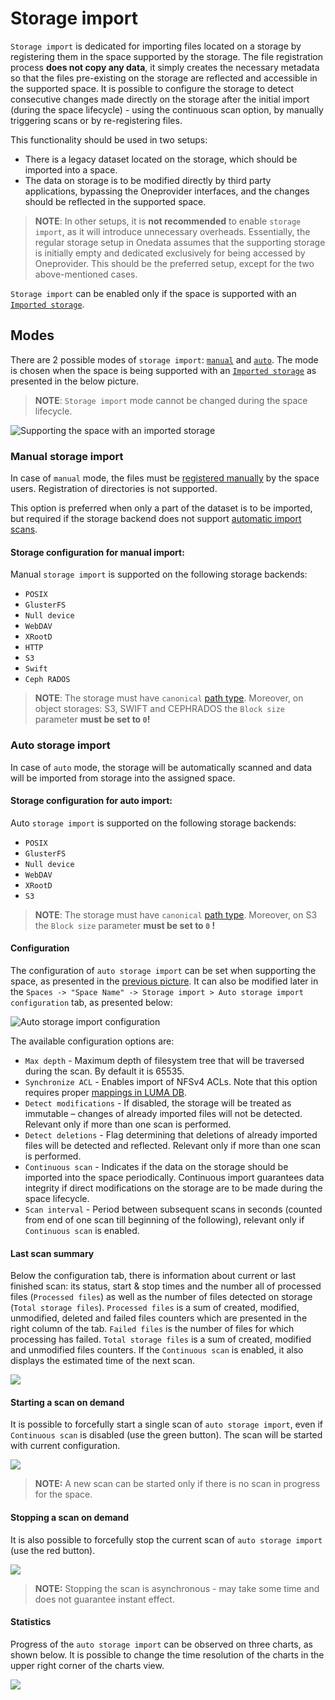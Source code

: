 # Storage import
<!-- This header is referenced at least one time as "#storage-import" -->

`Storage import` is dedicated for importing files located on a storage by registering them in the space supported by
the storage. The file registration process **does not copy any data**, it simply creates the necessary metadata so that
the files pre-existing on the storage are reflected and accessible in the supported space. It is possible to configure
the storage to detect consecutive changes made directly on the storage after the initial import (during the space 
lifecycle) - using the continuous scan option, by manually triggering scans or by re-registering files. 


This functionality should be used in two setups:
* There is a legacy dataset located on the storage, which should be imported into a space.
* The data on storage is to be modified directly by third party applications, bypassing 
  the Oneprovider interfaces, and the changes should be reflected in the supported space.
  
> **NOTE**: In other setups, it is **not recommended** to enable `storage import`, as it will introduce unnecessary
overheads. Essentially, the regular storage setup in Onedata assumes that the supporting storage is initially empty and 
dedicated exclusively for being accessed by Oneprovider. This should be the preferred setup, except for the two 
above-mentioned cases.

`Storage import` can be enabled only if the space is supported with an [`Imported storage`](storage_configuration.md#imported-storage).


## Modes
There are 2 possible modes of `storage import`: [`manual`](#manual-storage-import) and [`auto`](#auto-storage-import).
The mode is chosen when the space is being supported with an [`Imported storage`](storage_configuration.md#imported-storage) 
as presented in the below picture.

> **NOTE**: `Storage import` mode cannot be changed during the space lifecycle.

![Supporting the space with an imported storage](../../doc/img/admin/storage_import_config.png)

### Manual storage import
<!-- This header is referenced at least one time as "#manual-storage-import" -->

In case of `manual` mode, the files must be [registered manually](../../doc/using_onedata/file_registration.md) by the space users. 
Registration of directories is not supported.

This option is preferred when only a part of the dataset is to be imported, but required if the storage backend does 
not support [automatic import scans](#auto-storage-import).

#### Storage configuration for manual import:
<!-- This header is referenced at least one time as "#storage-configuration-for-manual-import" -->

Manual `storage import` is supported on the following storage backends:
 * `POSIX`
 * `GlusterFS`
 * `Null device`
 * `WebDAV`
 * `XRootD`
 * `HTTP`
 * `S3`
 * `Swift`
 * `Ceph RADOS`
 
> **NOTE**: The storage must have `canonical` [path type](storage_configuration.md#storage-path-type). 
Moreover, on object storages: S3, SWIFT and CEPHRADOS the `Block size` parameter **must be set to `0`!**


### Auto storage import
In case of `auto` mode, the storage will be automatically scanned and data will be imported from storage into the
assigned space.

#### Storage configuration for auto import:
<!-- This header is referenced at least one time as "#storage-configuration-for-auto-import" -->

Auto `storage import` is supported on the following storage backends:
 * `POSIX`
 * `GlusterFS`
 * `Null device`
 * `WebDAV`
 * `XRootD`
 * `S3`
 
> **NOTE**: The storage must have `canonical` [path type](storage_configuration.md#storage-path-type). 
Moreover, on S3 the `Block size` parameter **must be set to `0` !**

#### Configuration
The configuration of `auto storage import` can be set when supporting the space, as presented in the 
[previous picture](#modes). It can also be modified later in the
`Spaces -> "Space Name" -> Storage import > Auto storage import configuration` tab, as presented below:

![Auto storage import configuration](../../doc/img/admin/auto_storage_import_config.png)

The available configuration options are:
* `Max depth` - Maximum depth of filesystem tree that will be traversed during the scan. By default it is 65535.
* `Synchronize ACL` - Enables import of NFSv4 ACLs. Note that this option requires proper [mappings in LUMA DB](luma.md#imported-storages).
* `Detect modifications` - If disabled, the storage will be treated as immutable – changes of already imported files
  will not be detected. Relevant only if more than one scan is performed.
* `Detect deletions` - Flag determining that deletions of already imported files will be detected and reflected.
  Relevant only if more than one scan is performed.
* `Continuous scan` - Indicates if the data on the storage should be imported into the space periodically. Continuous
  import guarantees data integrity if direct modifications on the storage are to be made during the space lifecycle.
* `Scan interval` - Period between subsequent scans in seconds (counted from end of one scan till beginning of the following),
  relevant only if `Continuous scan` is enabled.

#### Last scan summary
Below the configuration tab, there is information about current or last finished scan: its status, start & stop times
and the number all of processed files (`Processed files`) as well as the number of files detected on storage (`Total storage files`). 
`Processed files` is a sum of created, modified, unmodified, deleted and failed files counters which are presented 
in the right column of the tab. `Failed files` is the number of files for which processing has failed.
`Total storage files` is a sum of created, modified and unmodified files counters. 
If the `Continuous scan` is enabled, it also displays the estimated time of the next scan.

![](../../doc/img/admin/auto_storage_import_info.png)

#### Starting a scan on demand
It is possible to forcefully start a single scan of `auto storage import`, even if `Continuous scan` is disabled
(use the green button). The scan will be started with current configuration.

![](../../doc/img/admin/auto_storage_import_info.png)

> **NOTE:** A new scan can be started only if there is no scan in progress for the space. 

#### Stopping a scan on demand
It is also possible to forcefully stop the current scan of `auto storage import` (use the red button). 

![](../../doc/img/admin/auto_storage_import_stop.png)

> **NOTE:** Stopping the scan is asynchronous - may take some time and does not guarantee instant effect.

#### Statistics
Progress of the `auto storage import` can be observed on three charts, as shown below. 
It is possible to change the time resolution of the charts in the upper right corner of the charts view.

![](../../doc/img/admin/auto_storage_import_stats.png)

